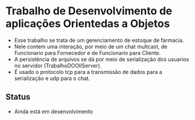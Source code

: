 # Trabalho de Desenvolvimento de aplicações Orientedas a Objetos
* Esse trabalho se trata de um gerenciamento de estoque de farmacia. 
* Nele contem uma interação, por meio de um chat multcast, de Funcionario para Fornecedor e de Funcionario para Cliente.
* A persistência de arquivos se dá por meio de serialização dos usuarios no servidor (TrabalhoDOOIIServer).
* É usado o protocolo tcp para a transmissão de dados para a serialização e udp para o chat.
## Status
* Ainda está em desenvolvimento
